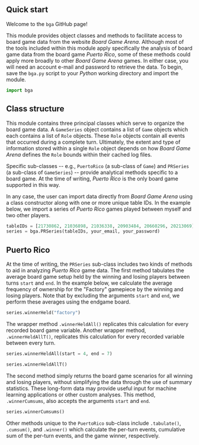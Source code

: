 <!-- README.md is generated from README.Rmd. Please edit that file -->
Quick start
-----------

Welcome to the `bga` GitHub page!

This module provides object classes and methods to facilitate access to board game data from the website *Board Game Arena*. Although most of the tools included within this module apply specifically the analysis of board game data from the board game *Puerto Rico*, some of these methods could apply more broadly to other *Board Game Arena* games. In either case, you will need an account e-mail and password to retrieve the data. To begin, save the `bga.py` script to your *Python* working directory and import the module.

``` python
import bga
```

Class structure
---------------

This module contains three principal classes which serve to organize the board game data. A `GameSeries` object contains a list of `Game` objects which each contains a list of `Role` objects. These `Role` objects contain all events that occurred during a complete turn. Ultimately, the extent and type of information stored within a single `Role` object depends on how *Board Game Arena* defines the `Role` bounds within their cached log files.

Specific sub-classes -- e.g., `PuertoRico` (a sub-class of `Game`) and `PRSeries` (a sub-class of `GameSeries`) -- provide analytical methods specific to a board game. At the time of writing, *Puerto Rico* is the only board game supported in this way.

In any case, the user can import data directly from *Board Game Arena* using a class constructor along with one or more unique table IDs. In the example below, we import a series of *Puerto Rico* games played between myself and two other players.

``` python
tableIDs = [21730862, 21036898, 21036338, 20903484, 20660296, 20213069]
series = bga.PRSeries(tableIDs, your_email, your_password)
```

Puerto Rico
-----------

At the time of writing, the `PRSeries` sub-class includes two kinds of methods to aid in analyzing *Puerto Rico* game data. The first method tabulates the average board game setup held by the winning and losing players between turns `start` and `end`. In the example below, we calculate the average frequency of ownership for the "Factory" gamepiece by the winning and losing players. Note that by excluding the arguments `start` and `end`, we perform these averages using the endgame board.

``` python
series.winnerHeld("factory")
```

The wrapper method `.winnerHeldAll()` replicates this calculation for every recorded board game variable. Another wrapper method, `.winnerHeldAllT()`, replicates this calculation for every recorded variable between every turn.

``` python
series.winnerHeldAll(start = 4, end = 7)
```

``` python
series.winnerHeldAllT()
```

The second method simply returns the board game scenarios for all winning and losing players, without simplifying the data through the use of summary statistics. These long-form data may provide useful input for machine learning applications or other custom analyses. This method, `.winnerCumsums`, also accepts the arguments `start` and `end`.

``` python
series.winnerCumsums()
```

Other methods unique to the `PuertoRico` sub-class include `.tabulate()`, `.cumsum()`, and `.winner()` which calculate the per-turn events, cumulative sum of the per-turn events, and the game winner, respectively.
